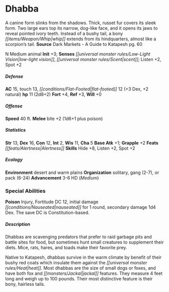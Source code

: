 ﻿---
cssclass: [monsters]
title1: Dhabba
is_3.5: true
desc_short: A canine form slinks from the shadows. Thick, russet fur covers its sleek
  form. Two large ears top its narrow, dog-like face, and it opens its jaws to reveal
  pointed ivory teeth. Instead of a bushy tail, a bony whip extends from its hindquarters,
  almost like a scorpion's tail.
title2: Dhabba
CR: 1
sources:
- name: Dark Markets - A Guide to Katapesh
  page: 60
  link: http://paizo.com/store/downloads/pathfinder/pathfinderChronicles/35E/v5748btpy87ut
alignment: N
size: Medium
type: animal
initiative:
  bonus: 3
senses:
  low-light vision: true
  scent: true
AC:
  AC: 15
  touch: 13
  flat_footed: 12
  components:
    dex: 3
    natural: 2
HP:
  HP: 11
  long: 2d8+2
saves:
  fort: 4
  ref: 3
  will: 0
speeds:
  base: 40
attacks:
  melee:
  - - text: bite +2 (1d6+1 plus poison)
      entries:
      - - damage: 1d6+1
        - effect: poison
      attack: bite
      bonus:
      - 2
ability_scores:
  STR: 13
  DEX: 16
  CON: 12
  INT: 2
  WIS: 11
  CHA: 5
BAB: 1
grapple_3.5: 2
feats:
- name: Alertness
skills:
  Hide: 8
  Listen: 2
  Spot: 2
ecology:
  environment: desert and warm plains
  organization: solitary, gang (2-7), or pack (6-24)
  advancement_3.5:
  - type: size
    HD_min: 3
    size: Medium
    HD_max: 6
special_abilities:
  Poison: Injury, Fortitude DC 12, initial damage nauseated for 1 round, secondary
    damage 1d4 Dex. The save DC is Constitution-based.
desc_long: |-
  Dhabbas are scavenging predators that prefer to raid garbage pits and battle sites for food, but sometimes hunt small creatures to supplement their diets. Mice, rats, hares, and toads make their favorite prey.

  Native to Katapesh, dhabbas survive in the warm climate by benefit of their bushy red coats which insulate them against the heat. Most dhabbas are the size of small dogs or foxes, and have both fox and jackal features. They measure 4 feet long and weigh up to 100 pounds. Their most distinctive feature is their bony, hairless tails.

---

# Dhabba
A canine form slinks from the shadows. Thick, russet fur covers its sleek form. Two large ears top its narrow, dog-like face, and it opens its jaws to reveal pointed ivory teeth. Instead of a bushy tail, a bony _[[items/Weapon/Whip|whip]]_ extends from its hindquarters, almost like a scorpion’s tail.
**Source** Dark Markets - A Guide to Katapesh pg. 60

N Medium animal
**Init** +3; **Senses** _[[universal monster rules/Low-Light Vision|low-light vision]]_, _[[universal monster rules/Scent|scent]]_; Listen +2, Spot +2

##### Defense

**AC** 15, touch 13, _[[conditions/Flat-Footed|flat-footed]]_ 12 (+3 Dex, +2 natural)
**hp** 11 (2d8+2)
**Fort** +4, **Ref** +3, **Will** +0

##### Offense
**Speed** 40 ft.
**Melee** bite +2 (1d6+1 plus poison)

##### Statistics
**Str** 13, **Dex** 16, **Con** 12, **Int** 2, **Wis** 11, **Cha** 5
**Base Atk** +1; **Grapple** +2
**Feats** _[[feats/Alertness|Alertness]]_
**Skills** Hide +8, Listen +2, Spot +2

##### Ecology

**Environment** desert and warm plains
**Organization** solitary, gang (2-7), or pack (6-24)
**Advancement** 3-6 HD (_Medium_)

### Special Abilities

**Poison** Injury, Fortitude DC 12, initial damage _[[conditions/Nauseated|nauseated]]_ for 1 round, secondary damage 1d4 Dex. The save DC is Constitution-based.

##### Description

Dhabbas are scavenging predators that prefer to raid garbage pits and battle sites for food, but sometimes hunt small creatures to supplement their diets. Mice, rats, hares, and toads make their favorite prey.

Native to Katapesh, dhabbas survive in the warm climate by benefit of their bushy red coats which insulate them against the _[[universal monster rules/Heat|heat]]_. Most dhabbas are the size of small dogs or foxes, and have both fox and _[[monsters/Jackal|jackal]]_ features. They measure 4 feet long and weigh up to 100 pounds. Their most distinctive feature is their bony, hairless tails.
